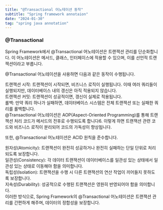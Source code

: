 ```yaml
---
title: "@Transactional 어노테이션 동작"
subtitle: "Spring framework annotaion"
date: "2024-01-30"
tag: "spring java annotation"
---
```


### @Transactional  

Spring Framework에서 @Transactional 어노테이션은 트랜잭션 관리를 단순화합니다. 이 어노테이션은 메서드, 클래스, 인터페이스에 적용할 수 있으며, 이를 선언적 트랜잭션이라고 부릅니다.  

@Transactional 어노테이션을 사용하면 다음과 같은 동작이 수행됩니다.  

트랜잭션 시작: 트랜잭션이 시작되면, 비즈니스 로직이 실행됩니다. 이때 여러 쿼리들이 실행되지만, 데이터베이스 내의 갱신은 아직 적용되지 않습니다.  
트랜잭션 커밋: 트랜잭션이 성공적이면, 갱신이 실제로 적용됩니다.  
롤백: 만약 쿼리 하나가 실패하면, 데이터베이스 시스템은 전체 트랜잭션 또는 실패한 쿼리를 롤백합니다.  
@Transactional 어노테이션은 AOP(Aspect-Oriented Programming)를 통해 트랜잭션 처리 코드가 메서드의 전후로 수행되도록 합니다6. 이렇게 하면 트랜잭션 관련 코드와 비즈니스 로직이 분리되어 코드의 가독성이 향상됩니다.  
  
또한, @Transactional 어노테이션은 ACID 원칙을 준수합니다.  
  
원자성(Atomicity): 트랜잭션이 완전히 성공하거나 완전히 실패하는 단일 단위로 처리되도록 보장합니다.  
일관성(Consistency): 각 데이터 트랜잭션이 데이터베이스를 일관성 있는 상태에서 일관성 있는 상태로 이동해야 함을 의미합니다.  
독립성(Isolation): 트랜잭션을 수행 시 다른 트랜잭션의 연산 작업이 끼어들지 못하도록 보장합니다.  
지속성(Durability): 성공적으로 수행된 트랜잭션은 영원히 반영되어야 함을 의미합니다.  
이러한 방식으로, Spring Framework의 @Transactional 어노테이션은 트랜잭션 관리를 간편하게 해주며, 데이터의 정합성을 보장합니다.  